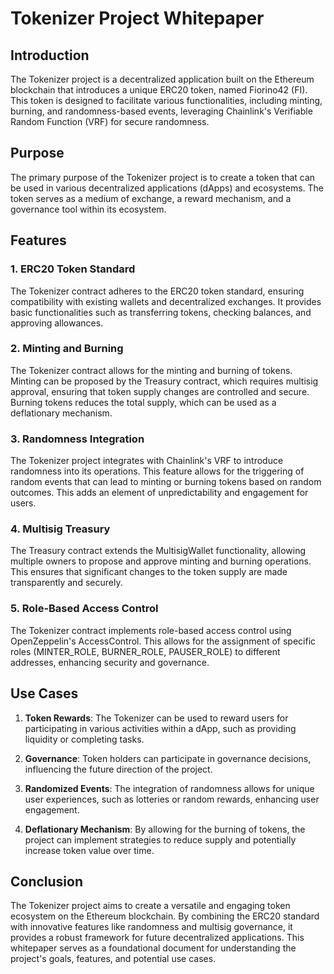# Tokenizer Project Whitepaper

## Introduction

The Tokenizer project is a decentralized application built on the Ethereum blockchain that introduces a unique ERC20 token, named Fiorino42 (FI). This token is designed to facilitate various functionalities, including minting, burning, and randomness-based events, leveraging Chainlink's Verifiable Random Function (VRF) for secure randomness.

## Purpose

The primary purpose of the Tokenizer project is to create a token that can be used in various decentralized applications (dApps) and ecosystems. The token serves as a medium of exchange, a reward mechanism, and a governance tool within its ecosystem.

## Features

### 1. ERC20 Token Standard
The Tokenizer contract adheres to the ERC20 token standard, ensuring compatibility with existing wallets and decentralized exchanges. It provides basic functionalities such as transferring tokens, checking balances, and approving allowances.

### 2. Minting and Burning
The Tokenizer contract allows for the minting and burning of tokens. Minting can be proposed by the Treasury contract, which requires multisig approval, ensuring that token supply changes are controlled and secure. Burning tokens reduces the total supply, which can be used as a deflationary mechanism.

### 3. Randomness Integration
The Tokenizer project integrates with Chainlink's VRF to introduce randomness into its operations. This feature allows for the triggering of random events that can lead to minting or burning tokens based on random outcomes. This adds an element of unpredictability and engagement for users.

### 4. Multisig Treasury
The Treasury contract extends the MultisigWallet functionality, allowing multiple owners to propose and approve minting and burning operations. This ensures that significant changes to the token supply are made transparently and securely.

### 5. Role-Based Access Control
The Tokenizer contract implements role-based access control using OpenZeppelin's AccessControl. This allows for the assignment of specific roles (MINTER_ROLE, BURNER_ROLE, PAUSER_ROLE) to different addresses, enhancing security and governance.

## Use Cases

1. **Token Rewards**: The Tokenizer can be used to reward users for participating in various activities within a dApp, such as providing liquidity or completing tasks.

2. **Governance**: Token holders can participate in governance decisions, influencing the future direction of the project.

3. **Randomized Events**: The integration of randomness allows for unique user experiences, such as lotteries or random rewards, enhancing user engagement.

4. **Deflationary Mechanism**: By allowing for the burning of tokens, the project can implement strategies to reduce supply and potentially increase token value over time.

## Conclusion

The Tokenizer project aims to create a versatile and engaging token ecosystem on the Ethereum blockchain. By combining the ERC20 standard with innovative features like randomness and multisig governance, it provides a robust framework for future decentralized applications. This whitepaper serves as a foundational document for understanding the project's goals, features, and potential use cases.